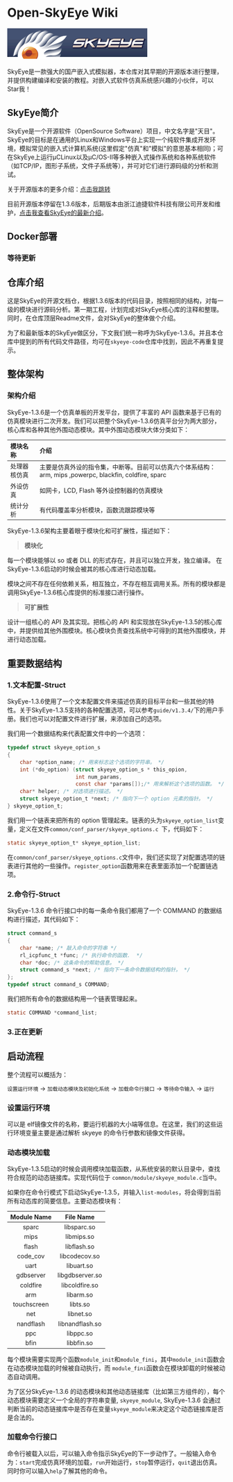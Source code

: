 # Open-SkyEye Wiki
![输入图片说明](Skyeye-logo.png)

SkyEye是一款强大的国产嵌入式模拟器，本仓库对其早期的开源版本进行整理，并提供构建编译和安装的教程。对嵌入式软件仿真系统感兴趣的小伙伴，可以 Star我！

## SkyEye简介

SkyEye是一个开源软件（OpenSource Software）项目，中文名字是"天目"。SkyEye的目标是在通用的Linux和Windows平台上实现一个纯软件集成开发环境，模拟常见的嵌入式计算机系统(这里假定"仿真"和"模拟"的意思基本相同)；可在SkyEye上运行μCLinux以及μC/OS-II等多种嵌入式操作系统和各种系统软件（如TCP/IP，图形子系统，文件子系统等），并可对它们进行源码级的分析和测试。

关于开源版本的更多介绍：[点击我跳转](https://www.oschina.net/p/skyeye?hmsr=aladdin1e1)

目前开源版本停留在1.3.6版本，后期版本由浙江迪捷软件科技有限公司开发和维护，[点击我查看SkyEye的最新介绍](https://www.digiproto.com/product/24.html)。



## Docker部署

### 等待更新







## 仓库介绍

这是SkyEye的开源文档仓，根据1.3.6版本的代码目录，按照相同的结构，对每一级的模块进行源码分析。第一期工程，计划完成对SkyEye核心库的注释和整理。同时，在仓库顶层Readme文件，会对SkyEye的整体做个介绍。


为了和最新版本的SkyEye做区分，下文我们统一称呼为SkyEye-1.3.6。并且本仓库中提到的所有代码文件路径，均可在`skyeye-code`仓库中找到，因此不再重复提示。





## 整体架构


### 架构介绍

SkyEye-1.3.6是一个仿真单板的开发平台，提供了丰富的 API 函数来基于已有的仿真模块进行二次开发。我们可以把整个SkyEye-1.3.6仿真平台分为两大部分，核心库和各种其他外围动态模块。其中外围动态模块大体分类如下：

| 模块名称     | 介绍                                                         |
| :----------- | :----------------------------------------------------------- |
| 处理器核仿真 | 主要是仿真外设的指令集，中断等。目前可以仿真六个体系结构：arm, mips ,powerpc, blackfin, coldfire, sparc |
| 外设仿真     | 如网卡，LCD, Flash 等外设控制器的仿真模块                    |
| 统计分析     | 有代码覆盖率分析模块，函数流跟踪模块等                       |

SkyEye-1.3.6架构主要着眼于模块化和可扩展性，描述如下：

> **模块化**

每一个模块能够以 so 或者 DLL 的形式存在，并且可以独立开发，独立编译。 在SkyEye-1.3.6启动的时候会被其的核心库进行动态加载。

模块之间不存在任何依赖关系，相互独立，不存在相互调用关系。所有的模块都是调用SkyEye-1.3.6核心库提供的标准接口进行操作。

> **可扩展性**

设计一组核心的 API 及其实现。把核心的 API 和实现放在SkyEye-1.3.5的核心库中，并提供给其他外围模块。核心模块负责查找系统中可得到的其他外围模块，并进行动态加载。





## 重要数据结构


### 1.文本配置-Struct

SkyEye-1.3.6使用了一个文本配置文件来描述仿真的目标平台和一些其他的特性。关于SkyEye-1.3.5支持的各种配置选项，可以参考`guide/v1.3.4/`下的用户手册。我们也可以对配置文件进行扩展，来添加自己的选项。

我们用一个数据结构来代表配置文件中的一个选项：

```C
typedef struct skyeye_option_s
{
	char *option_name; /* 用来标志这个选项的字符串。 */
	int (*do_option) (struct skyeye_option_s * this_opion, 
                      int num_params, 
                      const char *params[]);/* 用来解析这个选项的函数。 */
	char* helper; /* 对选项进行描述。 */
	struct skyeye_option_t *next; /* 指向下一个 option 元素的指针。 */
} skyeye_option_t;
```

我们用一个链表来把所有的 option 管理起来。链表的头为`skyeye_option_list`变量，定义在文件`common/conf_parser/skyeye_options.c `下，代码如下：

```C
static skyeye_option_t* skyeye_option_list;
```

在`common/conf_parser/skyeye_options.c`文件中，我们还实现了对配置选项的链表进行其他的一些操作。`register_option`函数用来在表里面添加一个配置链选项。

### 2.命令行-Struct

SkyEye-1.3.6 命令行接口中的每一条命令我们都用了一个 COMMAND 的数据结构进行描述，其代码如下：

```c
struct command_s
{
	char *name; /* 敲入命令的字符串 */
	rl_icpfunc_t *func; /* 执行命令的函数.  */
	char *doc; /* 这条命令的帮助信息。 */
	struct command_s *next; /* 指向下一条命令数据结构的指针。 */
};
typedef struct command_s COMMAND;
```



我们把所有命令的数据结构用一个链表管理起来。 

```C
static COMMAND *command_list;
```





### 3.正在更新



## 启动流程

整个流程可以概括为：

`设置运行环境` ->  `加载动态模块及初始化系统` -> `加载命令行接口` -> `等待命令输入` -> `运行`




### 设置运行环境



可以是 elf镜像文件的名称，要运行机器的大小端等信息。在这里，我们的这些运行环境变量主要是通过解析 skyeye 的命令行参数和镜像文件获得。




### 动态模块加载

SkyEye-1.3.5启动的时候会调用模块加载函数，从系统安装的默认目录中，查找符合规范的动态链接库。实现代码位于 `common/module/skyeye_module.c`当中。

如果你在命令行模式下启动SkyEye-1.3.5，并输入`list-modules`，将会得到当前所有动态库的简要信息。主要动态模块有：

| Module Name |    File Name    |
| :---------: | :-------------: |
|    sparc    |   libsparc.so   |
|    mips     |   libmips.so    |
|    flash    |   libflash.so   |
|  code_cov   |  libcodecov.so  |
|    uart     |   libuart.so    |
|  gdbserver  | libgdbserver.so |
|  coldfire   | libcoldfire.so  |
|     arm     |    libarm.so    |
| touchscreen |    libts.so     |
|     net     |    libnet.so    |
|  nandflash  | libnandflash.so |
|     ppc     |    libppc.so    |
|    bfin     |   libbfin.so    |

每个模块需要实现两个函数`module_init`和`module_fini`，其中`module_init`函数会在动态模块加载的时候被自动执行，而 `module_fini`函数会在模块卸载的时候被动态自动调用。 

为了区分SkyEye-1.3.6 的动态模块和其他动态链接库（比如第三方组件的），每个动态模块需要定义一个全局的字符串变量, `skyeye_module`, SkyEye-1.3.6 会通过判断当前的动态链接库中是否存在变量`skyeye_module`来决定这个动态链接库是否是合法的。




### 加载命令行接口

命令行被载入以后，可以输入命令指示SkyEye的下一步动作了。一般输入命令为：`start`完成仿真环境的加载，`run`开始运行，`stop`暂停运行，`quit`退出仿真。同时你可以输入`help`了解其他的命令。
